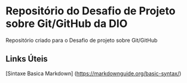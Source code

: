 # Repositório do Desafio de Projeto sobre Git/GitHub da DIO
Repositório criado para o Desafio de projeto sobre Git/GitHub

## Links Úteis
[Sintaxe Basica Markdown] (https://markdownguide.org/basic-syntax/)
